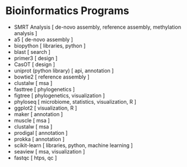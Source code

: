 # Bioinformatics Programs


- SMRT Analysis [ de-novo assembly, reference assembly, methylation analysis ]
- a5 [ de-novo assembly ]
- biopython [ libraries, python ]
- blast [ search ]
- primer3 [ design ]
- CasOT [ design ]
- uniprot (python library) [ api, annotation ]
- bowtie2 [ reference assembly ]
- clustalw [ msa ]
- fasttree [ phylogenetics ]
- figtree [ phylogenetics, visualization ]
- phyloseq [ microbiome, statistics, visualization, R ]
- ggplot2 [ visualization, R ]
- maker [ annotation ]
- muscle [ msa ]
- clustalw [ msa ]
- prodigal [ annotation ]
- prokka [ annotation ]
- scikit-learn [ libraries, python, machine learning ]
- seaview [ msa, visualization ]
- fastqc [ htps, qc ]
